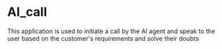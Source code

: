 # AI_call
This application is used to initiate a call by the AI agent and speak to the user based on the customer's requirements and solve their doubts
